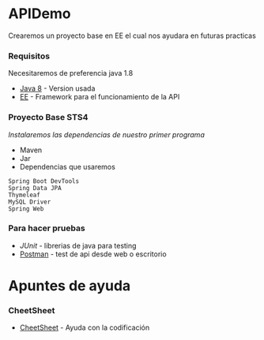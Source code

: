 # APIDemo
Crearemos un proyecto base en EE el cual nos ayudara en futuras practicas

### Requisitos
Necesitaremos de preferencia java 1.8

  * [Java 8](https://www.oracle.com/mx/java/technologies/javase/javase8-archive-downloads.html) - Version usada
  * [EE](https://spring.io/tools) - Framework para el funcionamiento de la API

### Proyecto Base STS4
_Instalaremos las dependencias de nuestro primer programa_

 * Maven
 * Jar
 * Dependencias que usaremos

```
Spring Boot DevTools
Spring Data JPA
Thymeleaf
MySQL Driver
Spring Web
```

### Para hacer pruebas

  * _JUnit_ - librerias de java para testing
  * [Postman](https://www.postman.com/downloads/) - test de api desde web o escritorio


# Apuntes de ayuda

### CheetSheet

 * [CheetSheet](https://introcs.cs.princeton.edu/java/11cheatsheet/) - Ayuda con la codificación 
 